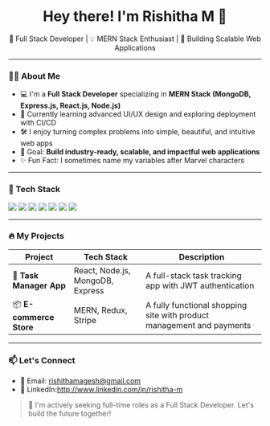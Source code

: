 <h1 align="center">Hey there! I'm Rishitha M 👋</h1>



<p align="center">
  🚀 Full Stack Developer | 💡 MERN Stack Enthusiast | 🎯 Building Scalable Web Applications
</p>

---

### 🧑‍💻 About Me

- 💻 I'm a **Full Stack Developer** specializing in **MERN Stack (MongoDB, Express.js, React.js, Node.js)**
- 🌱 Currently learning advanced UI/UX design and exploring deployment with CI/CD
- 🛠️ I enjoy turning complex problems into simple, beautiful, and intuitive web apps
- 🚀 Goal: **Build industry-ready, scalable, and impactful web applications**
- ✨ Fun Fact: I sometimes name my variables after Marvel characters

---

### 🧰 Tech Stack

<p align="left">
  <img src="https://img.shields.io/badge/React.js-61DAFB?style=for-the-badge&logo=react&logoColor=black" />
  <img src="https://img.shields.io/badge/Node.js-339933?style=for-the-badge&logo=node.js&logoColor=white" />
  <img src="https://img.shields.io/badge/Express.js-000000?style=for-the-badge&logo=express&logoColor=white" />
  <img src="https://img.shields.io/badge/MongoDB-47A248?style=for-the-badge&logo=mongodb&logoColor=white" />
  <img src="https://img.shields.io/badge/JavaScript-F7DF1E?style=for-the-badge&logo=javascript&logoColor=black" />
  <img src="https://img.shields.io/badge/Tailwind_CSS-38B2AC?style=for-the-badge&logo=tailwind-css&logoColor=white" />
  <img src="https://img.shields.io/badge/Git-F05032?style=for-the-badge&logo=git&logoColor=white" />
</p>

---

### 🔥 My Projects

| Project | Tech Stack | Description |
|--------|------------|-------------|
| 📝 **Task Manager App** | React, Node.js, MongoDB, Express | A full-stack task tracking app with JWT authentication |
| 📦 **E-commerce Store** | MERN, Redux, Stripe | A fully functional shopping site with product management and payments |

---

### 📫 Let's Connect

- 📧 Email: rishithamagesh@gmail.com
- 💼 LinkedIn:http://www.linkedin.com/in/rishitha-m


> 👀 I'm actively seeking full-time roles as a Full Stack Developer. Let's build the future together!

